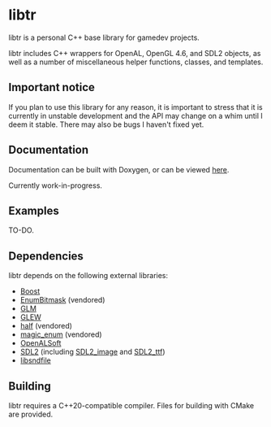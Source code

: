 # libtr
libtr is a personal C++ base library for gamedev projects.

libtr includes C++ wrappers for OpenAL, OpenGL 4.6, and SDL2 objects, as well as a number of miscellaneous helper functions, classes, and templates.

## Important notice ##

If you plan to use this library for any reason, it is important to stress that it is currently in unstable development and the API may change on a whim until I deem it stable. There may also be bugs I haven't fixed yet.

## Documentation ##

Documentation can be built with Doxygen, or can be viewed [here](https://trdario.github.io/libtr/).

Currently work-in-progress.

## Examples ##

TO-DO.

## Dependencies ##
libtr depends on the following external libraries:
- [Boost](https://www.boost.org/)
- [EnumBitmask](https://github.com/Reputeless/EnumBitmask) (vendored)
- [GLM](https://github.com/g-truc/glm)
- [GLEW](https://glew.sourceforge.net/)
- [half](https://sourceforge.net/projects/half/files/half/) (vendored)
- [magic_enum](https://github.com/Neargye/magic_enum) (vendored)
- [OpenALSoft](https://github.com/kcat/openal-soft)
- [SDL2](https://github.com/libsdl-org/SDL) (including [SDL2_image](https://github.com/libsdl-org/SDL_image) and [SDL2_ttf](https://github.com/libsdl-org/SDL_ttf))
- [libsndfile](https://github.com/libsndfile/libsndfile)

## Building ##
libtr requires a C++20-compatible compiler. Files for building with CMake are provided.